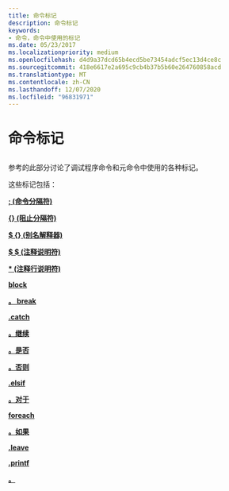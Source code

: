 ```yaml
---
title: 命令标记
description: 命令标记
keywords:
- 命令，命令中使用的标记
ms.date: 05/23/2017
ms.localizationpriority: medium
ms.openlocfilehash: d4d9a37dcd65b4ecd5be73454adcf5ec13d4ce8c
ms.sourcegitcommit: 418e6617e2a695c9cb4b37b5b60e264760858acd
ms.translationtype: MT
ms.contentlocale: zh-CN
ms.lasthandoff: 12/07/2020
ms.locfileid: "96831971"
---
```

# <a name="command-tokens"></a>命令标记


## <span id="ddk_command_tokens_dbg"></span><span id="DDK_COMMAND_TOKENS_DBG"></span>


参考的此部分讨论了调试程序命令和元命令中使用的各种标记。

这些标记包括：

[**; (命令分隔符)**](----command-separator-.md)

[**{} (阻止分隔符)**](------block-delimiter-.md)

[**$ {} (别名解释器)**](-------alias-interpreter-.md)

[**$ $ (注释说明符)**](-----comment-specifier-.md)

[**\* (注释行说明符)**](----comment-line-specifier-.md)

[**block**](-block.md)

[**。 break**](https://support.microsoft.com/help/833721/available-switch-options-for-the-windows-xp-and-the-windows-server-200)

[**.catch**](-catch.md)

[**。继续**](-continue.md)

[**。是否**](-do.md)

[**。否则**](-else.md)

[**.elsif**](-elsif.md)

[**。对于**](-for.md)

[**foreach**](-foreach.md)

[**。如果**](-if.md)

[**.leave**](-leave.md)

[**.printf**](-printf.md)

[**。**](-while.md)

 

